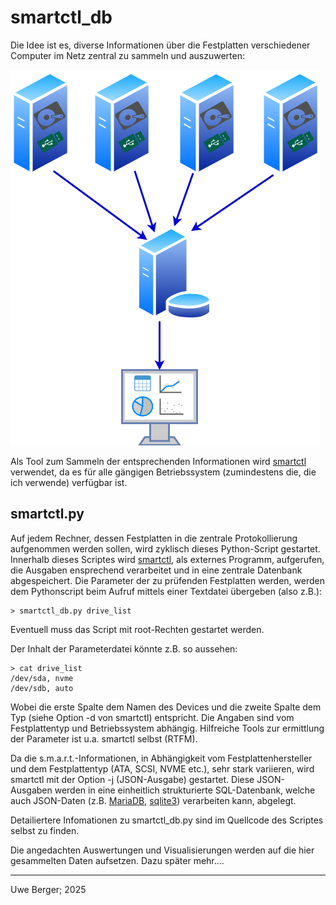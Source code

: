# smartctl_db

Die Idee ist es, diverse Informationen über die Festplatten verschiedener Computer im Netz zentral zu sammeln und auszuwerten:

![Übersichtsbild](images/smartctl_db.drawio.png)

Als Tool zum Sammeln der entsprechenden Informationen wird [smartctl](https://www.smartmontools.org/) verwendet, da es für alle gängigen Betriebssystem (zumindestens die, die ich verwende) verfügbar ist.

## smartctl.py

Auf jedem Rechner, dessen Festplatten in die zentrale Protokollierung aufgenommen werden sollen, wird zyklisch dieses Python-Script gestartet. Innerhalb dieses Scriptes wird [smartctl](https://www.smartmontools.org/), als externes Programm, aufgerufen, die Ausgaben ensprechend verarbeitet und in eine zentrale Datenbank abgespeichert. Die Parameter der zu prüfenden Festplatten werden, werden dem Pythonscript beim Aufruf mittels einer Textdatei übergeben (also z.B.):
```
> smartctl_db.py drive_list
```
Eventuell muss das Script mit root-Rechten gestartet werden.

Der Inhalt der Parameterdatei könnte z.B. so aussehen: 

```
> cat drive_list
/dev/sda, nvme
/dev/sdb, auto
```
Wobei die erste Spalte dem Namen des Devices und die zweite Spalte dem Typ (siehe Option -d von smartctl) entspricht. Die Angaben sind vom Festplattentyp und Betriebssystem abhängig. Hilfreiche Tools zur ermittlung der Parameter ist u.a. smartctl selbst (RTFM).

Da die s.m.a.r.t.-Informationen, in Abhängigkeit vom Festplattenhersteller und dem Festplattentyp (ATA, SCSI, NVME etc.), sehr stark variieren, wird smartctl mit der Option -j (JSON-Ausgabe) gestartet. Diese JSON-Ausgaben werden in eine einheitlich strukturierte SQL-Datenbank, welche auch JSON-Daten (z.B. [MariaDB](https://mariadb.com/resources/blog/using-json-in-mariadb/), [sqlite3](https://sqlite.org/json1.html)) verarbeiten kann, abgelegt. 

Detailiertere Infomationen zu smartctl_db.py sind im Quellcode des Scriptes selbst zu finden.

Die angedachten Auswertungen und Visualisierungen werden auf die hier gesammelten Daten aufsetzen. Dazu später mehr....

---
Uwe Berger; 2025


